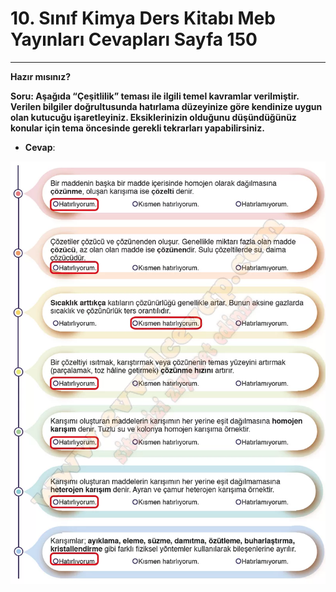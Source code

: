# 10. Sınıf Kimya Ders Kitabı Meb Yayınları Cevapları Sayfa 150

---

**Hazır mısınız?**

**Soru: Aşağıda “Çeşitlilik” teması ile ilgili temel kavramlar verilmiştir. Verilen bilgiler doğrultusunda hatırlama düzeyinize göre kendinize uygun olan kutucuğu işaretleyiniz. Eksiklerinizin olduğunu düşündüğünüz konular için tema öncesinde gerekli tekrarları yapabilirsiniz.**

-   **Cevap**:

![Image 1](./image_1.webp)